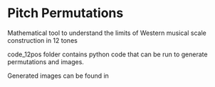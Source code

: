 # Pitch Permutations
Mathematical tool to understand the limits of Western musical scale construction in 12 tones

code_12pos folder contains python code that can be run to generate permutations and images.

Generated images can be found in 

